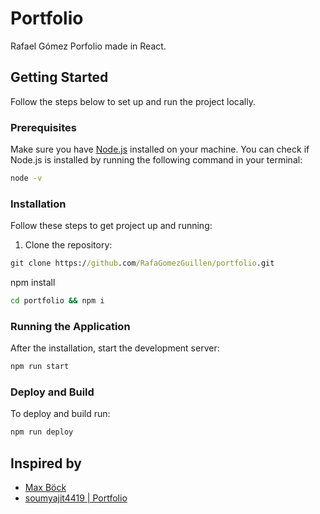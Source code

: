 # Portfolio

Rafael Gómez Porfolio made in React.

## Getting Started

Follow the steps below to set up and run the project locally.

### Prerequisites

Make sure you have [Node.js](https://nodejs.org/en) installed on your machine. You can check if Node.js is installed by running the following command in your terminal:

```cmd
node -v
```

### Installation

Follow these steps to get project up and running:

1. Clone the repository:

```cmd
git clone https://github.com/RafaGomezGuillen/portfolio.git
```

npm install

```cmd
cd portfolio && npm i
```

### Running the Application

After the installation, start the development server:

```cmd
npm run start
```

### Deploy and Build

To deploy and build run:

```cmd
npm run deploy
```

## Inspired by

- [Max Böck](https://mxb.dev/)
- [soumyajit4419 | Portfolio](https://soumyajit.vercel.app/about)
